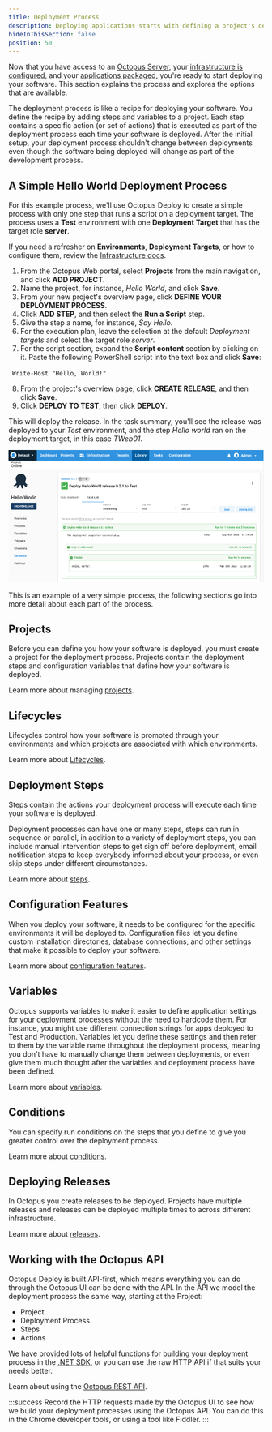 ```yaml
---
title: Deployment Process
description: Deploying applications starts with defining a project's deployment process.
hideInThisSection: false
position: 50
---
```


Now that you have access to an [Octopus Server](/docs/getting-started.md#octopus-deploy-server), your [infrastructure is configured](docs/infrastructure/index.md), and your [applications packaged](docs/packaging-applications/index.md), you're ready to start deploying your software. This section explains the process and explores the options that are available.

The deployment process is like a recipe for deploying your software. You define the recipe by adding steps and variables to a project. Each step contains a specific action (or set of actions) that is executed as part of the deployment process each time your software is deployed. After the initial setup, your deployment process shouldn't change between deployments even though the software being deployed will change as part of the development process.

## A Simple Hello World Deployment Process

For this example process, we'll use Octopus Deploy to create a simple process with only one step that runs a script on a deployment target. The process uses a **Test** environment with one **Deployment Target** that has the target role **server**.

If you need a refresher on **Environments**, **Deployment Targets**, or how to configure them, review the [Infrastructure docs](docs/infrastructure/index.md).

1. From the Octopus Web portal, select **Projects** from the main navigation, and click **ADD PROJECT**.
2. Name the project, for instance, *Hello World*, and click **Save**.
3. From your new project's overview page, click **DEFINE YOUR DEPLOYMENT PROCESS**.
4. Click **ADD STEP**, and then select the **Run a Script** step.
5. Give the step a name, for instance, *Say Hello*.
6. For the execution plan, leave the selection at the default *Deployment targets* and select the target role *server*.
7. For the script section, expand the **Script content** section by clicking on it. Paste the following PowerShell script into the text box and click **Save**:

​```
Write-Host "Hello, World!"
​```

8. From the project's overview page, click **CREATE RELEASE**, and then click **Save**.
9. Click **DEPLOY TO TEST**, then click **DEPLOY**.

This will deploy the release. In the task summary, you'll see the release was deployed to your *Test* environment, and the step *Hello world* ran on the deployment target, in this case *TWeb01*.

![Hello world task summary](hello-world.png)

This is an example of a very simple process, the following sections go into more detail about each part of the process.

## Projects

Before you can define you how your software is deployed, you must create a project for the deployment process. Projects contain the deployment steps and configuration variables that define how your software is deployed.

Learn more about managing [projects](/docs/deployment-process/projects/index.md).

## Lifecycles

Lifecycles control how your software is promoted through your environments and which projects are associated with which environments.

Learn more about [Lifecycles](/docs/deployment-process/lifecycles/index.md).

## Deployment Steps

Steps contain the actions your deployment process will execute each time your software is deployed.

Deployment processes can have one or many steps, steps can run in sequence or parallel, in addition to a variety of deployment steps, you can include manual intervention steps to get sign off before deployment, email notification steps to keep everybody informed about your process, or even skip steps under different circumstances.

Learn more about [steps](/docs/deployment-process/steps/index.md).

## Configuration Features

When you deploy your software, it needs to be configured for the specific environments it will be deployed to. Configuration files let you define custom installation directories, database connections, and other settings that make it possible to deploy your software.

Learn more about [configuration features](/docs/deployment-process/configuration-features/index.md).

## Variables

Octopus supports variables to make it easier to define application settings for your deployment processes without the need to hardcode them. For instance, you might use different connection strings for apps deployed to Test and Production. Variables let you define these settings and then refer to them by the variable name throughout the deployment process, meaning you don't have to manually change them between deployments, or even give them much thought after the variables and deployment process have been defined.

Learn more about [variables](/docs/deployment-process/variables/index.md).

## Conditions

You can specify run conditions on the steps that you define to give you greater control over the deployment process.

Learn more about [conditions](/docs/deployment-process/conditions/index.md).

## Deploying Releases

In Octopus you create releases to be deployed. Projects have multiple releases and releases can be deployed multiple times to across different infrastructure.

Learn more about [releases](/docs/deployment-process/releases/index.md).

## Working with the Octopus API

Octopus Deploy is built API-first, which means everything you can do through the Octopus UI can be done with the API. In the API we model the deployment process the same way, starting at the Project:

- Project
- Deployment Process
- Steps
- Actions

We have provided lots of helpful functions for building your deployment process in the [.NET SDK](/docs/octopus-rest-api/octopus.client.md), or you can use the raw HTTP API if that suits your needs better.

Learn about using the [Octopus REST API](/docs/octopus-rest-api/api/index.md).

:::success
Record the HTTP requests made by the Octopus UI to see how we build your deployment processes using the Octopus API. You can do this in the Chrome developer tools, or using a tool like Fiddler.
:::
